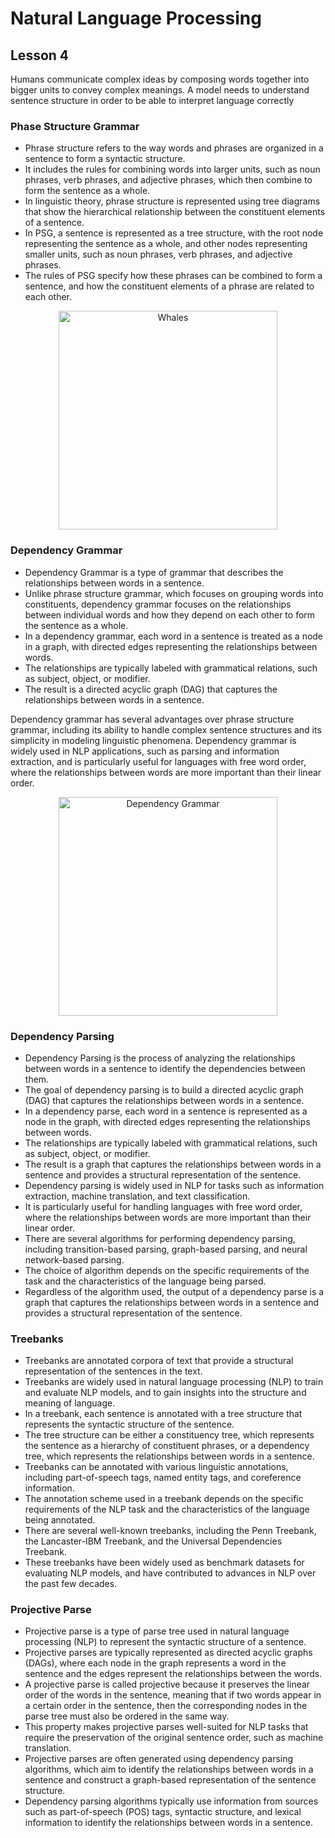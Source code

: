 # Natural Language Processing
## Lesson 4

Humans communicate complex ideas by composing words together into bigger units to convey complex meanings. A model needs to understand sentence structure in order to be able to interpret language correctly

<h3> Phase Structure Grammar </h3>

* Phrase structure refers to the way words and phrases are organized in a sentence to form a syntactic structure. 
* It includes the rules for combining words into larger units, such as noun phrases, verb phrases, and adjective phrases, which then combine to form the sentence as a whole. 
* In linguistic theory, phrase structure is represented using tree diagrams that show the hierarchical relationship between the constituent elements of a sentence.
* In PSG, a sentence is represented as a tree structure, with the root node representing the sentence as a whole, and other nodes representing smaller units, such as noun phrases, verb phrases, and adjective phrases. 
* The rules of PSG specify how these phrases can be combined to form a sentence, and how the constituent elements of a phrase are related to each other.


<p align="center">
<img src= "https://user-images.githubusercontent.com/45029614/215659075-4cda115f-1dd5-49c6-9712-3251e8cc134e.PNG" width="350" title="Whales">
</p>

<h3> Dependency Grammar </h3>

* Dependency Grammar is a type of grammar that describes the relationships between words in a sentence. 
* Unlike phrase structure grammar, which focuses on grouping words into constituents, dependency grammar focuses on the relationships between individual words and how they depend on each other to form the sentence as a whole.
* In a dependency grammar, each word in a sentence is treated as a node in a graph, with directed edges representing the relationships between words.
* The relationships are typically labeled with grammatical relations, such as subject, object, or modifier. 
* The result is a directed acyclic graph (DAG) that captures the relationships between words in a sentence.

Dependency grammar has several advantages over phrase structure grammar, including its ability to handle complex sentence structures and its simplicity in modeling linguistic phenomena. Dependency grammar is widely used in NLP applications, such as parsing and information extraction, and is particularly useful for languages with free word order, where the relationships between words are more important than their linear order.

<p align="center">
<img src= "https://user-images.githubusercontent.com/45029614/215660338-3ea9890b-b9eb-4651-9b6e-5d8b20014832.PNG" width="350" title="Dependency Grammar">
</p>

<h3> Dependency Parsing </h3>

* Dependency Parsing is the process of analyzing the relationships between words in a sentence to identify the dependencies between them.
* The goal of dependency parsing is to build a directed acyclic graph (DAG) that captures the relationships between words in a sentence.
* In a dependency parse, each word in a sentence is represented as a node in the graph, with directed edges representing the relationships between words. 
* The relationships are typically labeled with grammatical relations, such as subject, object, or modifier.
* The result is a graph that captures the relationships between words in a sentence and provides a structural representation of the sentence.
* Dependency parsing is widely used in NLP for tasks such as information extraction, machine translation, and text classification. 
* It is particularly useful for handling languages with free word order, where the relationships between words are more important than their linear order.
* There are several algorithms for performing dependency parsing, including transition-based parsing, graph-based parsing, and neural network-based parsing.
* The choice of algorithm depends on the specific requirements of the task and the characteristics of the language being parsed. 
* Regardless of the algorithm used, the output of a dependency parse is a graph that captures the relationships between words in a sentence and provides a structural representation of the sentence.

<h3> Treebanks</h3>

* Treebanks are annotated corpora of text that provide a structural representation of the sentences in the text. 
* Treebanks are widely used in natural language processing (NLP) to train and evaluate NLP models, and to gain insights into the structure and meaning of language.
* In a treebank, each sentence is annotated with a tree structure that represents the syntactic structure of the sentence. 
* The tree structure can be either a constituency tree, which represents the sentence as a hierarchy of constituent phrases, or a dependency tree, which represents the relationships between words in a sentence.
* Treebanks can be annotated with various linguistic annotations, including part-of-speech tags, named entity tags, and coreference information. 
* The annotation scheme used in a treebank depends on the specific requirements of the NLP task and the characteristics of the language being annotated.
* There are several well-known treebanks, including the Penn Treebank, the Lancaster-IBM Treebank, and the Universal Dependencies Treebank. 
* These treebanks have been widely used as benchmark datasets for evaluating NLP models, and have contributed to advances in NLP over the past few decades.

<h3> Projective Parse </h3>

* Projective parse is a type of parse tree used in natural language processing (NLP) to represent the syntactic structure of a sentence. 
* Projective parses are typically represented as directed acyclic graphs (DAGs), where each node in the graph represents a word in the sentence and the edges represent the relationships between the words.
* A projective parse is called projective because it preserves the linear order of the words in the sentence, meaning that if two words appear in a certain order in the sentence, then the corresponding nodes in the parse tree must also be ordered in the same way. 
* This property makes projective parses well-suited for NLP tasks that require the preservation of the original sentence order, such as machine translation.
* Projective parses are often generated using dependency parsing algorithms, which aim to identify the relationships between words in a sentence and construct a graph-based representation of the sentence structure.
* Dependency parsing algorithms typically use information from sources such as part-of-speech (POS) tags, syntactic structure, and lexical information to identify the relationships between words in a sentence.







